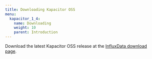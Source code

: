 ```yaml
---
title: Downloading Kapacitor OSS
menu:
  kapacitor_1_4:
    name: Downloading
    weight: 10
    parent: Introduction
---
```




Download the latest Kapacitor OSS release at the [InfluxData download page](https://influxdata.com/downloads/#kapacitor).
